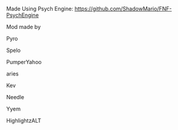 Made Using Psych Engine: https://github.com/ShadowMario/FNF-PsychEngine

Mod made by

Pyro

Spelo

PumperYahoo

aries

Kev

Needle

Yyem

HighlightzALT
